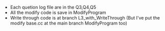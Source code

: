 - Each quetion log file are in the Q3,Q4,Q5
- All the modify code is save in ModifyProgram
- Write through code is at branch L3_with_WriteThrough (But I've put the modify base.cc at the main branch ModifyProgram too)
